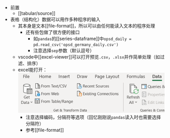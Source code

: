 - 前置
  - [[tabular/source]]
- 表格（结构化）数据可以用作多种程序的输入
  - 其本身是文本[[file-format]]，所以可以由任何能读入文本的程序处理
    - 还有些包做了很方便的接口
      - 如`pandas`的[[series-dataframe]]中`opsd_daily = pd.read_csv('opsd_germany_daily.csv')`
      - 注意选择`sep`参数（默认逗号）
  - vscode中[[excel-viewer]]可以打开预览`.csv`，`.xlsx`并作简单处理（如过滤、排序）
  - excel能打开：![](from-csv.png)
    - 注意选择编码，分隔符等选项（回忆刚刚说`pandas`读入时也需要选择分隔符）
    - 参考[[file-format]]